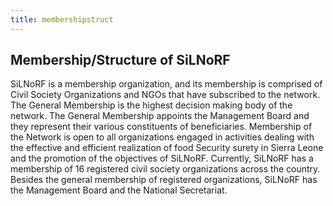 ```yaml
---
title: membershipstruct
---
```

## Membership/Structure of SiLNoRF
SiLNoRF is a membership organization, and its membership is comprised of Civil Society Organizations and NGOs that have subscribed to the network. 
The General Membership is the highest decision making body of the network. 
The General Membership appoints the Management Board and they represent their 
various constituents of beneficiaries. Membership of the Network is open to all organizations engaged in activities dealing with the effective and efficient realization of food Security surety in Sierra Leone and the promotion of the 
objectives of SiLNoRF. Currently, SiLNoRF has a membership of 16 registered 
civil society organizations across the country. Besides the general membership of registered organizations, SiLNoRF has the Management Board and the National Secretariat.
              
